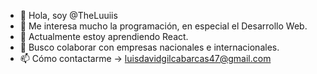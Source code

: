 - 👋 Hola, soy @TheLuuiis
- 👀 Me interesa mucho la programación, en especial el Desarrollo Web.
- 🌱 Actualmente estoy aprendiendo React.
- 💞️ Busco colaborar con empresas nacionales e internacionales.
- 📫 Cómo contactarme -> luisdavidgilcabarcas47@gmail.com

<!---
TheLuuiis/TheLuuiis is a ✨ special ✨ repository because its `README.md` (this file) appears on your GitHub profile.
You can click the Preview link to take a look at your changes.
--->
